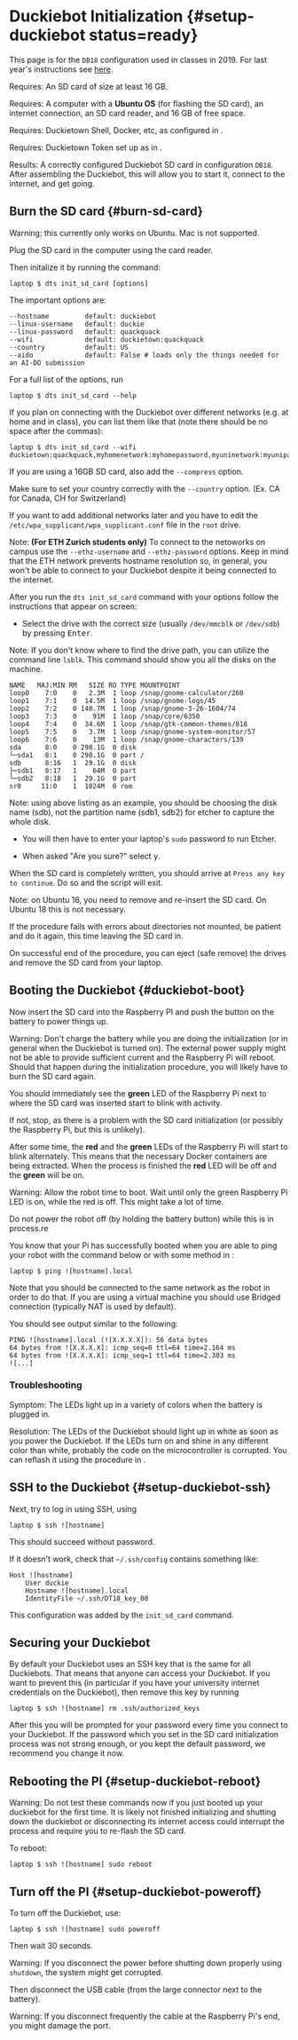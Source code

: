 # Duckiebot Initialization {#setup-duckiebot status=ready}

This page is for the `DB18` configuration used in classes in 2019. For last year's instructions see [here](https://docs.duckietown.org/DT18/).

<div class='requirements' markdown="1">

Requires: An SD card of size at least 16 GB.

Requires: A computer with a **Ubuntu OS** (for flashing the SD card), an internet connection, an SD card reader, and 16 GB of free space.

Requires: Duckietown Shell, Docker, etc, as configured in [](#laptop-setup).

Requires: Duckietown Token set up as in [](#dt-account).

Results: A correctly configured Duckiebot SD card in configuration `DB18`. After assembling the Duckiebot, this will allow you to start it, connect to the internet, and get going.


</div>


## Burn the SD card {#burn-sd-card}

Warning: this currently only works on Ubuntu. Mac is not supported.

Plug the SD card in the computer using the card reader.

Then initalize it by running the command:

    laptop $ dts init_sd_card [options]

The important options are:

    --hostname         default: duckiebot
    --linux-username   default: duckie
    --linux-password   default: quackquack
    --wifi             default: duckietown:quackquack
    --country          default: US
    --aido             default: False # loads only the things needed for an AI-DO submission

For a full list of the options, run

    laptop $ dts init_sd_card --help

If you plan on connecting with the Duckiebot over different networks (e.g. at home and in class), you can list them like that (note there should be no space after the commas):

    laptop $ dts init_sd_card --wifi duckietown:quackquack,myhomenetwork:myhomepassword,myuninetwork:myunipassword

If you are using a 16GB SD card, also add the `--compress` option.

Make sure to set your country correctly with the `--country` option. (Ex. CA for Canada, CH for Switzerland)

If you want to add additional networks later and you have to edit  the `/etc/wpa_supplicant/wpa_supplicant.conf` file in the `root` drive.

Note: **(For ETH Zurich students only)** To connect to the netoworks on campus use the `--ethz-username` and `--ethz-password` options. Keep in mind that the ETH network prevents hostname resolution so, in general, you won't be able to connect to your Duckiebot despite it being connected to the internet.

After you run the  `dts init_sd_card` command with your options follow the instructions that appear on screen:

- Select the drive with the correct size (usually `/dev/mmcblk` or `/dev/sdb`) by pressing <kbd>Enter</kbd>.

Note: If you don't know where to find the drive path, you can utilize the command line `lsblk`. This command should show you all the disks on the machine.

```
NAME   MAJ:MIN RM   SIZE RO TYPE MOUNTPOINT
loop0    7:0    0   2.3M  1 loop /snap/gnome-calculator/260
loop1    7:1    0  14.5M  1 loop /snap/gnome-logs/45
loop2    7:2    0 140.7M  1 loop /snap/gnome-3-26-1604/74
loop3    7:3    0    91M  1 loop /snap/core/6350
loop4    7:4    0  34.6M  1 loop /snap/gtk-common-themes/818
loop5    7:5    0   3.7M  1 loop /snap/gnome-system-monitor/57
loop6    7:6    0    13M  1 loop /snap/gnome-characters/139
sda      8:0    0 298.1G  0 disk 
└─sda1   8:1    0 298.1G  0 part /
sdb      8:16   1  29.1G  0 disk 
├─sdb1   8:17   1    64M  0 part 
└─sdb2   8:18   1  29.1G  0 part 
sr0     11:0    1  1024M  0 rom  

```

Note: using above listing as an example, you should be choosing the disk name (sdb), not the partition name (sdb1, sdb2) for etcher to capture the whole disk.

- You will then have to enter your laptop's `sudo` password to run Etcher.

- When asked "Are you sure?" select <kbd>y</kbd>.

When the SD card is completely written, you should arrive at `Press any key to continue`. Do so and the script will exit.

Note: on Ubuntu 16, you need to remove and re-insert the SD card. On Ubuntu 18 this is not necessary.

If the procedure fails with errors about directories not mounted, be patient and do it again, this time leaving the SD card in.

On successful end of the procedure, you can eject (safe remove) the drives and remove the SD card from your laptop.

## Booting the Duckiebot {#duckiebot-boot}

Now insert the SD card into the Raspberry PI and push the button on the battery to power things up.

Warning: Don't charge the battery while you are doing the initialization (or in general when the Duckiebot is turned on). The external power supply might not be able to provide sufficient current and the Raspberry Pi will reboot. Should that happen during the initialization procedure, you will likely have to burn the SD card again.

You should immediately see the **green** LED of the Raspberry Pi next to where the SD card was inserted start to blink with activity.

If not, stop, as there is a problem with the SD card initialization (or possibly the Raspberry Pi, but this is unlikely).

After some time, the **red** and the **green** LEDs of the Raspberry Pi will start to blink alternately. This means that the necessary Docker containers are being extracted. When the process is finished the **red** LED will be off and the **green** will be on.

Warning: Allow the robot time to boot. Wait until only the green Raspberry Pi LED is on, while the red is off. This might take a lot of time.

Do not power the robot off (by holding the battery button) while this is in process.re


You know that your Pi has successfully booted when you are able to ping your robot with the command below or with some method in [](#duckiebot-network):

```
laptop $ ping ![hostname].local
```

Note that you should be connected to the same network as the robot in order to do that. If you are using a virtual machine you should use Bridged connection (typically NAT is used by default).

You should see output similar to the following:​    

```
PING ![hostname].local (![X.X.X.X]): 56 data bytes
64 bytes from ![X.X.X.X]: icmp_seq=0 ttl=64 time=2.164 ms
64 bytes from ![X.X.X.X]: icmp_seq=1 ttl=64 time=2.303 ms
![...]
```
### Troubleshooting

Symptom: The LEDs light up in a variety of colors when the battery is plugged in.

Resolution: The LEDs of the Duckiebot should light up in white as soon as you power the Duckiebot. If the LEDs turn on and shine in any different color than white, probably the code on the microcontroller is corrupted. You can reflash it using the procedure in [](#setup-troubleshooting-boot).


## SSH to the Duckiebot {#setup-duckiebot-ssh}

Next, try to log in using SSH, using

    laptop $ ssh ![hostname]

This should succeed without password.

If it doesn't work, check that `~/.ssh/config` contains something like:

    Host ![hostname]
        User duckie
        Hostname ![hostname].local
        IdentityFile ~/.ssh/DT18_key_00

This configuration was added by the `init_sd_card` command.


## Securing your Duckiebot

By default your Duckiebot uses an SSH key that is the same for all Duckiebots. That means that anyone can access your Duckiebot. If you want to prevent this (in particular if you have your university internet credentials on the Duckiebot), then remove this key by running

    laptop $ ssh ![hostname] rm .ssh/authorized_keys

After this you will be prompted for your password every time you connect to your Duckiebot. If the password which you set in the SD card initialization process was not strong enough, or you kept the default password, we recommend you change it now.

## Rebooting the PI {#setup-duckiebot-reboot}

Warning: Do not test these commands now if you just booted up your duckiebot for the first time. It is likely not finished initializing and shutting down the duckiebot or disconnecting its internet access could interrupt the process and require you to re-flash the SD card.

To reboot:

    laptop $ ssh ![hostname] sudo reboot

## Turn off the PI {#setup-duckiebot-poweroff}

To turn off the Duckiebot, use:

    laptop $ ssh ![hostname] sudo poweroff

Then wait 30 seconds.


Warning: If you disconnect the power before shutting down properly using `shutdown`,
the system might get corrupted.


Then disconnect the USB cable (from the large connector next to the battery).

Warning: If you disconnect frequently the cable at the Raspberry Pi's end, you might damage the port.
